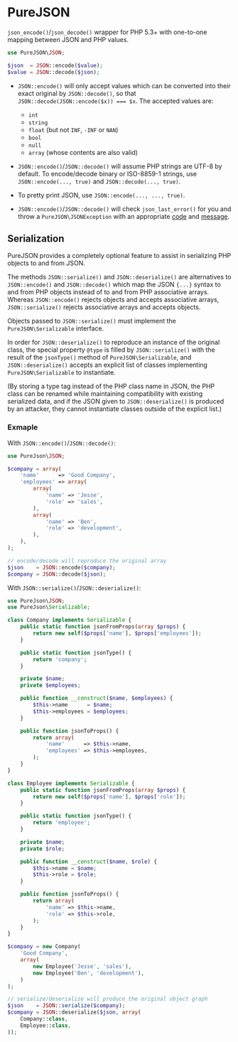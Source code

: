 # PureJSON

`json_encode()`/`json_decode()` wrapper for PHP 5.3+ with one-to-one mapping between JSON and PHP values.

```php
use PureJSON\JSON;

$json  = JSON::encode($value);
$value = JSON::decode($json);
```

- `JSON::encode()` will only accept values which can be converted into their exact original by `JSON::decode()`, so that `JSON::decode(JSON::encode($x)) === $x`. The accepted values are:
  - `int`
  - `string`
  - `float` (but not `INF`, `-INF` or `NAN`)
  - `bool`
  - `null`
  - `array` (whose contents are also valid)

- `JSON::encode()`/`JSON::decode()` will assume PHP strings are UTF-8 by default. To encode/decode binary or ISO-8859-1 strings, use `JSON::encode(..., true)` and `JSON::decode(..., true)`.

- To pretty print JSON, use `JSON::encode(..., ..., true)`.

- `JSON::encode()`/`JSON::decode()` will check `json_last_error()` for you and throw a `PureJSON\JSONException` with an appropriate [code](http://php.net/manual/en/function.json-last-error.php) and [message](http://php.net/manual/en/function.json-last-error-msg.php).

## Serialization

PureJSON provides a completely optional feature to assist in serializing PHP objects to and from JSON.

The methods `JSON::serialize()` and `JSON::deserialize()` are alternatives to `JSON::encode()` and `JSON::decode()` which map the JSON `{...}` syntax to and from PHP objects instead of to and from PHP associative arrays. Whereas `JSON::encode()` rejects objects and accepts associative arrays, `JSON::serialize()` rejects associative arrays and accepts objects.

Objects passed to `JSON::serialize()` must implement the `PureJSON\Serializable` interface.

In order for `JSON::deserialize()` to reproduce an instance of the original class, the special property `@type` is filled by `JSON::serialize()` with the result of the `jsonType()` method of `PureJSON\Serializable`, and `JSON::deserialize()` accepts an explicit list of classes implementing `PureJSON\Serializable` to instantiate.

(By storing a type tag instead of the PHP class name in JSON, the PHP class can be renamed while maintaining compatibility with existing serialized data, and if the JSON given to `JSON::deserialize()` is produced by an attacker, they cannot instantiate classes outside of the explicit list.)

### Exmaple

With `JSON::encode()`/`JSON::decode()`:

```php
use PureJson\JSON;

$company = array(
	'name'      => 'Good Company',
    'employees' => array(
    	array(
        	'name' => 'Jesse',
            'role' => 'sales',
        ),
        array(
        	'name' => 'Ben',
            'role' => 'development',
        ),
    ),
);

// encode/decode will reproduce the original array
$json    = JSON::encode($company);
$company = JSON::decode($json);
```

With `JSON::serialize()`/`JSON::deserialize()`:

```php
use PureJson\JSON;
use PureJson\Serializable;

class Company implements Serializable {
    public static function jsonFromProps(array $props) {
        return new self($props['name'], $props['employees']);
    }

	public static function jsonType() {
    	return 'company';
    }

	private $name;
    private $employees;

    public function __construct($name, $employees) {
    	$this->name      = $name;
        $this->employees = $employees;
    }

    public function jsonToProps() {
        return array(
            'name'      => $this->name,
            'employees' => $this->employees,
        );
    }
}

class Employee implements Serializable {
    public static function jsonFromProps(array $props) {
        return new self($props['name'], $props['role']);
    }

	public static function jsonType() {
    	return 'employee';
    }

	private $name;
    private $role;

	public function __construct($name, $role) {
    	$this->name = $name;
        $this->role = $role;
    }

    public function jsonToProps() {
        return array(
            'name' => $this->name,
            'role' => $this->role,
        );
    }
}

$company = new Company(
	'Good Company',
    array(
    	new Employee('Jesse', 'sales'),
        new Employee('Ben', 'development'),
    )
);

// serialize/deserialize will produce the original object graph
$json    = JSON::serialize($company);
$company = JSON::deserialize($json, array(
	Company::class,
    Employee::class,
));
```
